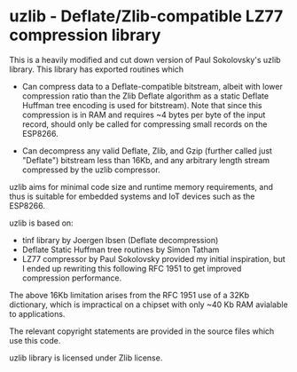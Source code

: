 uzlib - Deflate/Zlib-compatible LZ77 compression library
======================================================

This is a heavily modified and cut down version of Paul Sokolovsky's
uzlib library. This library has exported routines which

-  Can compress data to a Deflate-compatible bitstream, albeit with lower
compression ratio than the Zlib Deflate algorithm as a static Deflate Huffman
tree encoding is used for bitstream). Note that since this compression is
in RAM and requires ~4 bytes per byte of the input record, should only be
called for compressing small records on the ESP8266.

-  Can decompress any valid Deflate, Zlib, and Gzip (further called just
"Deflate") bitstream less than 16Kb, and any arbitrary length stream
compressed by the uzlib compressor.

uzlib aims for minimal code size and runtime memory requirements, and thus
is suitable for embedded systems and IoT devices such as the ESP8266.

uzlib is based on:

-  tinf library by Joergen Ibsen (Deflate decompression)
-  Deflate Static Huffman tree routines by Simon Tatham
-  LZ77 compressor by Paul Sokolovsky provided my initial inspiration, but
I ended up rewriting this following RFC 1951 to get improved compression
performance.

The above 16Kb limitation arises from the RFC 1951 use of a 32Kb dictionary,
which is impractical on a chipset with only ~40 Kb RAM avialable to
applications.

The relevant copyright statements are provided in the source files which
use this code.

uzlib library is licensed under Zlib license.
